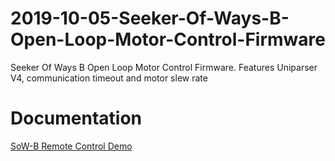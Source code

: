 # 2019-10-05-Seeker-Of-Ways-B-Open-Loop-Motor-Control-Firmware
Seeker Of Ways B Open Loop Motor Control Firmware. Features Uniparser V4, communication timeout and motor slew rate
# Documentation
[SoW-B Remote Control Demo](https://fatherofmachines.blogspot.com/p/sow-b-remote-control.html)
